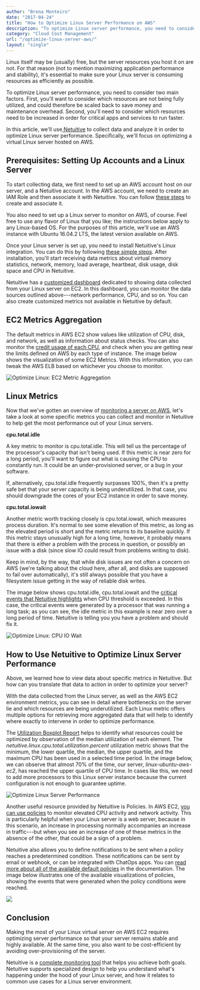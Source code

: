 ```yaml
---
author: "Brena Monteiro"
date: "2017-04-24"
title: "How to Optimize Linux Server Performance on AWS"
description: "To optimize Linux server performance, you need to consider two main factors. Find out what they are and how they impact your Linux servers."
category: "Cloud Cost Management"
url: "/optimize-linux-server-aws/"
layout: "single"
---
```


Linux itself may be (usually) free, but the server resources you host it on are not. For that reason (not to mention maximizing application performance and stability), it's essential to make sure your Linux server is consuming resources as efficiently as possible.

To optimize Linux server performance, you need to consider two main factors. First, you'll want to consider which resources are not being fully utilized, and could therefore be scaled back to save money and maintenance overhead. Second, you'll need to consider which resources need to be increased in order for critical apps and services to run faster.

In this article, we'll use[ Netuitive](/product) to collect data and analyze it in order to optimize Linux server performance. Specifically, we'll focus on optimizing a virtual Linux server hosted on AWS.

Prerequisites: Setting Up Accounts and a Linux Server
-----------------------------------------------------

To start collecting data, we first need to set up an AWS account host on our server, and a Netuitive account. In the AWS account, we need to create an IAM Role and then associate it with Netuitive. You can follow [these steps](https://help.app.netuitive.com/Content/Integrations/aws.htm) to create and associate it.

You also need to set up a Linux server to monitor on AWS, of course. Feel free to use any flavor of Linux that you like; the instructions below apply to any Linux-based OS. For the purposes of this article, we'll use an AWS instance with Ubuntu 16.04.2 LTS, the latest version available on AWS.

Once your Linux server is set up, you need to install Netuitive's Linux integration. You can do this by following [these simple steps](https://help.netuitive.com/Content/Integrations/linux.htm). After installation, you'll start receiving data metrics about virtual memory statistics, network, memory, load average, heartbeat, disk usage, disk space and CPU in Netuitive.

Netuitive has a [customized dashboard](/netuitive-dashboard-upgrades/) dedicated to showing data collected from your Linux server on EC2. In this dashboard, you can monitor the data sources outlined above---network performance, CPU, and so on. You can also create customized metrics not available in Netuitive by default.

EC2 Metrics Aggregation
-----------------------

The default metrics in AWS EC2 show values like utilization of CPU, disk, and network, as well as information about status checks. You can also monitor the [credit usage of each CPU](/subtleties-ec2-cpu-utilization), and check when you are getting near the limits defined on AWS by each type of instance. The image below shows the visualization of some EC2 Metrics. With this information, you can tweak the AWS ELB based on whichever you choose to monitor.

![Optimize Linux: EC2 Metric Aggregation](https://s3-us-west-2.amazonaws.com/com-netuitive-app-usw2-public/wp-content/uploads/2017/07/EC2-Metric-Aggregation-1024x509.png)

Linux Metrics
-------------

Now that we've gotten an overview of [monitoring a server on AWS](/getting-started-metricly-aws/), let's take a look at some specific metrics you can collect and monitor in Netuitive to help get the most performance out of your Linux servers.

**cpu.total.idle**

A key metric to monitor is cpu.total.idle. This will tell us the percentage of the processor's capacity that isn't being used. If this metric is near zero for a long period, you'll want to figure out what is causing the CPU to constantly run. It could be an under-provisioned server, or a bug in your software.

If, alternatively, cpu.total.idle frequently surpasses 100%, then it's a pretty safe bet that your server capacity is being underutilized. In that case, you should downgrade the cores of your EC2 instance in order to save money.

**cpu.total.iowait**

Another metric worth tracking closely is cpu.total.iowait, which measures process duration. It's normal to see some elevation of this metric, as long as the elevated period is short and the metric returns to its baseline quickly. If this metric stays unusually high for a long time, however, it probably means that there is either a problem with the process in question, or possibly an issue with a disk (since slow IO could result from problems writing to disk).

Keep in mind, by the way, that while disk issues are not often a concern on AWS (we're talking about the cloud here, after all, and disks are supposed to fail over automatically), it's still always possible that you have a filesystem issue getting in the way of reliable disk writes.

The image below shows cpu.total.idle, cpu.total.iowait and the [critical events that Netuitive highlights](/machine-learning-monitoring-alerts/) when CPU threshold is exceeded. In this case, the critical events were generated by a processor that was running a long task; as you can see, the idle metric in this example is near zero over a long period of time. Netuitive is telling you you have a problem and should fix it.

 ![Optimize Linux: CPU IO Wait](https://s3-us-west-2.amazonaws.com/com-netuitive-app-usw2-public/wp-content/uploads/2017/07/CPU-IO-Wait-1024x582.png)

How to Use Netuitive to Optimize Linux Server Performance
---------------------------------------------------------

Above, we learned how to view data about specific metrics in Netuitive. But how can you translate that data to action in order to optimize your server?

With the data collected from the Linux server, as well as the AWS EC2 environment metrics, you can see in detail where bottlenecks on the server lie and which resources are being underutilized. Each Linux metric offers multiple options for retrieving more aggregated data that will help to identify where exactly to intervene in order to optimize performance.

The [Utilization Boxplot Report](/product/dashboards-and-reports) helps to identify what resources could be optimized by observation of the median utilization of each element. The *netuitive.linux.cpu.total.utilization.percent* utilization metric shows that the minimum, the lower quartile, the median, the upper quartile, and the maximum CPU has been used in a selected time period. In the image below, we can observe that almost 70% of the time, our server, *linux-ubuntu-aws-ec2*, has reached the upper quartile of CPU time. In cases like this, we need to add more processors to this Linux server instance because the current configuration is not enough to guarantee uptime.

![Optimize Linux Server Performance](https://s3-us-west-2.amazonaws.com/com-netuitive-app-usw2-public/wp-content/uploads/2017/07/Optimize-Performance-1024x303.png)

Another useful resource provided by Netuitive is Policies. In AWS EC2, [you can use policies](/reduce-alert-multi-criteria-policies) to monitor elevated CPU activity and network activity. This is particularly helpful when your Linux server is a web server, because in this scenario, an increase in processing normally accompanies an increase in traffic---but when you see an increase of one of these metrics in the absence of the other, that could be a sign of a problem.

Netuitive also allows you to define notifications to be sent when a policy reaches a predetermined condition. These notifications can be sent by email or webhook, or can be integrated with ChatOps apps. You can [read more about all of the available default policies](https://help.netuitive.com/Content/Policies/DefaultPolicies/default_policies.htm) in the documentation. The image below illustrates one of the available visualizations of policies, showing the events that were generated when the policy conditions were reached.

![](https://s3-us-west-2.amazonaws.com/com-netuitive-app-usw2-public/wp-content/uploads/2017/07/Events-1024x568.png)

Conclusion
----------

Making the most of your Linux virtual server on AWS EC2 requires optimizing server performance so that your server remains stable and highly available. At the same time, you also want to be cost-efficient by avoiding over-provisioning of the server.

Netuitive is a [complete monitoring tool](/evaluate-monitoring-strategy) that helps you achieve both goals. Netuitive supports specialized design to help you understand what's happening under the hood of your Linux server, and how it relates to common use cases for a Linux server environment.
